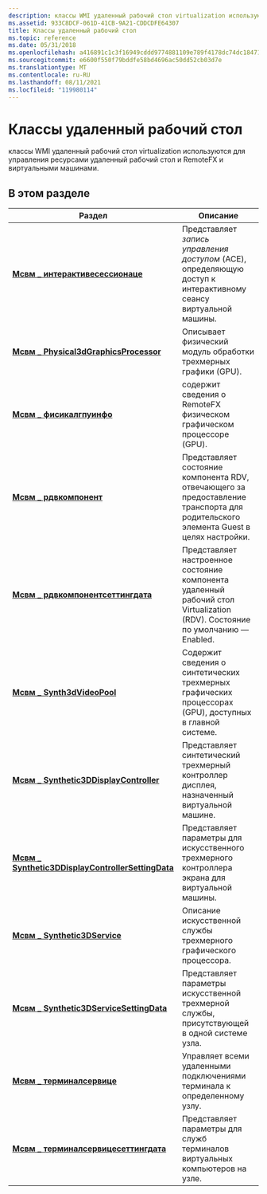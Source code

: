 ```yaml
---
description: классы WMI удаленный рабочий стол virtualization используются для управления ресурсами удаленный рабочий стол и RemoteFX и виртуальными машинами.
ms.assetid: 933C8DCF-061D-41CB-9A21-CDDCDFE64307
title: Классы удаленный рабочий стол
ms.topic: reference
ms.date: 05/31/2018
ms.openlocfilehash: a416891c1c3f16949cddd9774881109e789f4178dc74dc1847128c23c4ea7ac3
ms.sourcegitcommit: e6600f550f79bddfe58bd4696ac50dd52cb03d7e
ms.translationtype: MT
ms.contentlocale: ru-RU
ms.lasthandoff: 08/11/2021
ms.locfileid: "119980114"
---
```

# <a name="remote-desktop-classes"></a>Классы удаленный рабочий стол

классы WMI удаленный рабочий стол virtualization используются для управления ресурсами удаленный рабочий стол и RemoteFX и виртуальными машинами.

## <a name="in-this-section"></a>В этом разделе



| Раздел                                                                                                            | Описание                                                                                                                                                  |
|------------------------------------------------------------------------------------------------------------------|--------------------------------------------------------------------------------------------------------------------------------------------------------------|
| [**Мсвм \_ интерактивесессионаце**](msvm-interactivesessionace.md)<br/>                                     | Представляет *запись управления доступом* (ACE), определяющую доступ к интерактивному сеансу виртуальной машины.<br/>                                |
| [**Мсвм \_ Physical3dGraphicsProcessor**](msvm-physical3dgraphicsprocessor.md)<br/>                         | Описывает физический модуль обработки трехмерных графики (GPU).<br/>                                                                                        |
| [**Мсвм \_ фисикалгпуинфо**](msvm-physicalgpuinfo.md)<br/>                                                 | содержит сведения о RemoteFX физическом графическом процессоре (GPU).<br/>                                                                    |
| [**Мсвм \_ рдвкомпонент**](msvm-rdvcomponent.md)<br/>                                                       | Представляет состояние компонента RDV, отвечающего за предоставление транспорта для родительского элемента Guest в целях настройки.<br/> |
| [**Мсвм \_ рдвкомпонентсеттингдата**](msvm-rdvcomponentsettingdata.md)<br/>                                 | Представляет настроенное состояние компонента удаленный рабочий стол Virtualization (RDV). Состояние по умолчанию — Enabled.<br/>                               |
| [**Мсвм \_ Synth3dVideoPool**](msvm-synth3dvideopool.md)<br/>                                               | Содержит сведения о синтетических трехмерных графических процессорах (GPU), доступных в главной системе.<br/>                                 |
| [**Мсвм \_ Synthetic3DDisplayController**](msvm-synthetic3ddisplaycontroller.md)<br/>                       | Представляет синтетический трехмерный контроллер дисплея, назначенный виртуальной машине.<br/>                                                            |
| [**Мсвм \_ Synthetic3DDisplayControllerSettingData**](msvm-synthetic3ddisplaycontrollersettingdata.md)<br/> | Представляет параметры для искусственного трехмерного контроллера экрана для виртуальной машины.<br/>                                                                 |
| [**Мсвм \_ Synthetic3DService**](msvm-synthetic3dservice.md)<br/>                                           | Описание искусственной службы трехмерного графического процессора.<br/>                                                                                                          |
| [**Мсвм \_ Synthetic3DServiceSettingData**](msvm-synthetic3dservicesettingdata.md)<br/>                     | Представляет параметры искусственной трехмерной службы, присутствующей в одной системе узла.<br/>                                                            |
| [**Мсвм \_ терминалсервице**](msvm-terminalservice.md)<br/>                                                 | Управляет всеми удаленными подключениями терминала к определенному узлу.<br/>                                                                                     |
| [**Мсвм \_ терминалсервицесеттингдата**](msvm-terminalservicesettingdata.md)<br/>                           | Представляет параметры для служб терминалов виртуальных компьютеров на узле.<br/>                                                                     |



 

 

 




